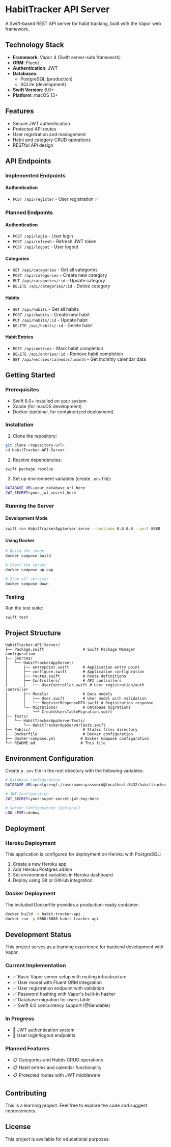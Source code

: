 # HabitTracker API Server

A Swift-based REST API server for habit tracking, built with the Vapor web framework.

## Technology Stack

- **Framework**: Vapor 4 (Swift server-side framework)
- **ORM**: Fluent
- **Authentication**: JWT
- **Databases**:
  - PostgreSQL (production)
  - SQLite (development)
- **Swift Version**: 6.0+
- **Platform**: macOS 13+

## Features

- Secure JWT authentication
- Protected API routes
- User registration and management
- Habit and category CRUD operations
- RESTful API design

## API Endpoints

### Implemented Endpoints

#### Authentication
- `POST /api/register` - User registration ✅

### Planned Endpoints

#### Authentication
- `POST /api/login` - User login
- `POST /api/refresh` - Refresh JWT token
- `POST /api/logout` - User logout

#### Categories
- `GET /api/categories` - Get all categories
- `POST /api/categories` - Create new category
- `PUT /api/categories/:id` - Update category
- `DELETE /api/categories/:id` - Delete category

#### Habits
- `GET /api/habits` - Get all habits
- `POST /api/habits` - Create new habit
- `PUT /api/habits/:id` - Update habit
- `DELETE /api/habits/:id` - Delete habit

#### Habit Entries
- `POST /api/entries` - Mark habit completion
- `DELETE /api/entries/:id` - Remove habit completion
- `GET /api/entries/calendar/:month` - Get monthly calendar data

## Getting Started

### Prerequisites

- Swift 6.0+ installed on your system
- Xcode (for macOS development)
- Docker (optional, for containerized deployment)

### Installation

1. Clone the repository:
```bash
git clone <repository-url>
cd HabitTracker-API-Server
```

2. Resolve dependencies:
```bash
swift package resolve
```

3. Set up environment variables (create `.env` file):
```bash
DATABASE_URL=your_database_url_here
JWT_SECRET=your_jwt_secret_here
```

### Running the Server

#### Development Mode
```bash
swift run HabitTrackerAppServer serve --hostname 0.0.0.0 --port 8080
```

#### Using Docker
```bash
# Build the image
docker compose build

# Start the server
docker compose up app

# Stop all services
docker compose down
```

### Testing

Run the test suite:
```bash
swift test
```

## Project Structure

```
HabitTracker-API-Server/
├── Package.swift                 # Swift Package Manager configuration
├── Sources/
│   └── HabitTrackerAppServer/
│       ├── entrypoint.swift      # Application entry point
│       ├── configure.swift       # Application configuration
│       ├── routes.swift          # Route definitions
│       ├── Controllers/          # API controllers
│       │   └── UserController.swift # User registration/auth controller
│       ├── Models/               # Data models
│       │   ├── User.swift        # User model with validation
│       │   └── RegisterResponseDTO.swift # Registration response
│       └── Migrations/           # Database migrations
│           └── CreateUsersTableMigration.swift
├── Tests/
│   └── HabitTrackerAppServerTests/
│       └── HabitTrackerAppServerTests.swift
├── Public/                       # Static files directory
├── Dockerfile                    # Docker configuration
├── docker-compose.yml           # Docker Compose configuration
└── README.md                    # This file
```

## Environment Configuration

Create a `.env` file in the root directory with the following variables:

```bash
# Database Configuration
DATABASE_URL=postgresql://username:password@localhost:5432/habittracker_db

# JWT Configuration
JWT_SECRET=your-super-secret-jwt-key-here

# Server Configuration (optional)
LOG_LEVEL=debug
```

## Deployment

### Heroku Deployment

This application is configured for deployment on Heroku with PostgreSQL:

1. Create a new Heroku app
2. Add Heroku Postgres addon
3. Set environment variables in Heroku dashboard
4. Deploy using Git or GitHub integration

### Docker Deployment

The included Dockerfile provides a production-ready container:

```bash
docker build -t habit-tracker-api .
docker run -p 8080:8080 habit-tracker-api
```

## Development Status

This project serves as a learning experience for backend development with Vapor.

### Current Implementation
- ✅ Basic Vapor server setup with routing infrastructure
- ✅ User model with Fluent ORM integration
- ✅ User registration endpoint with validation
- ✅ Password hashing with Vapor's built-in hasher
- ✅ Database migration for users table
- ✅ Swift 6.0 concurrency support (@Sendable)

### In Progress
- 🔄 JWT authentication system
- 🔄 User login/logout endpoints

### Planned Features
- 📋 Categories and Habits CRUD operations
- 📋 Habit entries and calendar functionality
- 📋 Protected routes with JWT middleware

## Contributing

This is a learning project. Feel free to explore the code and suggest improvements.

## License

This project is available for educational purposes.